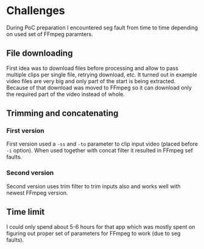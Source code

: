 # Challenges

During PoC preparation I encountered seg fault from time to time depending on used set of FFmpeg paramters.

## File downloading

First idea was to download files before processing and allow to pass multiple clips per single file, retrying download, etc. It turned out in example video files are very big and only part of the start is being extracted. Because of that download was moved to FFmpeg so it can download only the required part of the video instead of whole.

## Trimming and concatenating

### First version

First version used a `-ss` and `-to` parameter to clip input video (placed before `-i` option). When used together with concat filter it resulted in FFmpeg sef faults.

### Second version

Second version uses trim filter to trim inputs also and works well with newest FFmpeg version.

## Time limit

I could only spend about 5-6 hours for that app which was mostly spent on figuring out proper set of parameters for FFmpeg to work (due to seg faults).